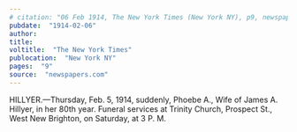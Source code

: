 ```yaml
---
# citation: "06 Feb 1914, The New York Times (New York NY), p9, newspapers.com."
pubdate:  "1914-02-06"
author: 
title: 
voltitle:  "The New York Times"
publocation:  "New York NY"
pages:  "9"
source:  "newspapers.com"
---
```


HILLYER.—Thursday, Feb. 5, 1914, suddenly, Phoebe A., Wife of James A. Hillyer, in her 80th year. Funeral services at Trinity Church, Prospect St., West New Brighton, on Saturday, at 3 P. M. 

